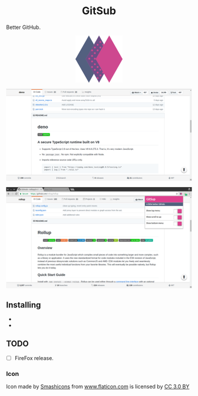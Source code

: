 <h1 align="center">GitSub</h1>
Better GitHub.

<div align="center">

![Icon](https://raw.githubusercontent.com/hosein2398/GitSub/master/src/assets/icon-128.png "Icon")



</div>


<div align="center">

![Shot](https://raw.githubusercontent.com/hosein2398/GitSub/master/src/assets/screen2.png "Screenshot")


![Shot](https://raw.githubusercontent.com/hosein2398/GitSub/master/src/assets/screen1.png "Screenshot")
</div>



## Installing
-
-

## TODO

- [ ] FireFox release.


### Icon
<div>Icon made by <a  href="https://www.flaticon.com/authors/smashicons"  title="Smashicons">Smashicons</a> from <a  href="https://www.flaticon.com/"  title="Flaticon">www.flaticon.com</a> is licensed by <a  href="http://creativecommons.org/licenses/by/3.0/"  title="Creative Commons BY 3.0"  target="_blank">CC 3.0 BY</a></div>
